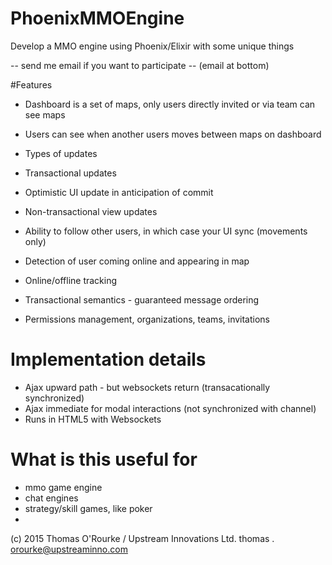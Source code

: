 # PhoenixMMOEngine
Develop a MMO engine using Phoenix/Elixir with some unique things

-- send me email if you want to participate --  (email at bottom)


#Features

 - Dashboard is a set of maps, only users directly invited or via team can see maps
 - Users can see when another users moves between maps on dashboard
- Types of updates
 - Transactional updates
  - Optimistic UI update in anticipation of commit
 - Non-transactional view updates

- Ability to follow other users, in which case your UI sync (movements only)
- Detection of user coming online and appearing in map
- Online/offline tracking
- Transactional semantics - guaranteed message ordering
- Permissions management, organizations, teams, invitations

# Implementation details
- Ajax upward path - but websockets return (transacationally synchronized)
- Ajax immediate for modal interactions (not synchronized with channel)
- Runs in HTML5 with Websockets

# What is this useful for
 - mmo game engine
 - chat engines
 - strategy/skill games, like poker
 - 
 
(c) 2015 Thomas O'Rourke / Upstream Innovations Ltd.
thomas . orourke@upstreaminno.com
